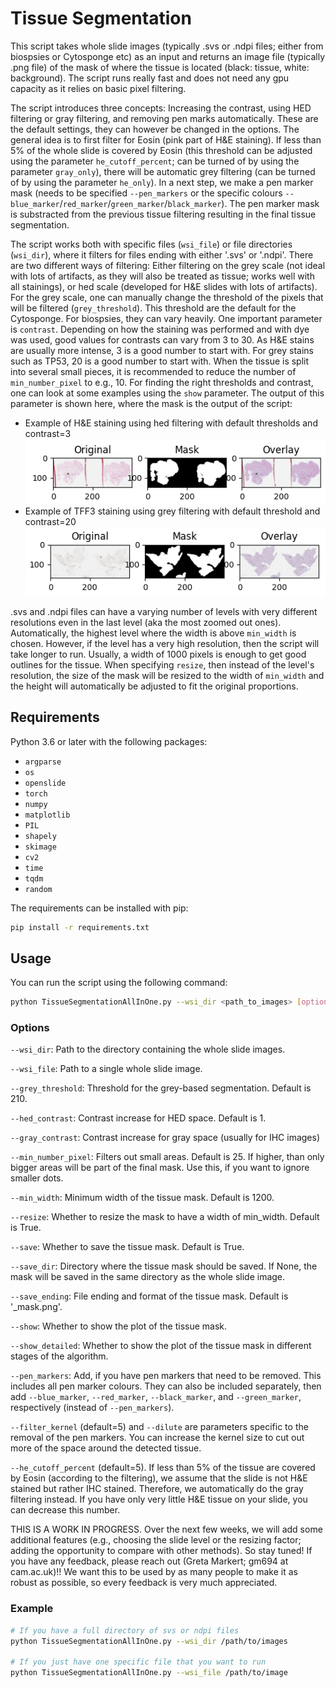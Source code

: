 # Tissue Segmentation

This script takes whole slide images (typically .svs or .ndpi files; either from biospsies or Cytosponge etc) as an input and returns an image file (typically .png file) of the mask of where the tissue is located (black: tissue, white: background). The script runs really fast and does not need any gpu capacity as it relies on basic pixel filtering.

The script introduces three concepts: Increasing the contrast, using HED filtering or gray filtering, and removing pen marks automatically. These are the default settings, they can however be changed in the options.
The general idea is to first filter for Eosin (pink part of H&E staining). If less than 5% of the whole slide is covered by Eosin (this threshold can be adjusted using the parameter `he_cutoff_percent`; can be turned of by using the parameter `gray_only`), there will be automatic grey filtering (can be turned of by using the parameter `he_only`). In a next step, we make a pen marker mask (needs to be specified `--pen_markers` or the specific colours `--blue_marker`/`red_marker`/`green_marker`/`black_marker`). The pen marker mask is substracted from the previous tissue filtering resulting in the final tissue segmentation.

The script works both with specific files (`wsi_file`) or file directories (`wsi_dir`), where it filters for files ending with either '.svs' or '.ndpi'.
There are two different ways of filtering: Either filtering on the grey scale (not ideal with lots of artifacts, as they will also be treated as tissue; works well with all stainings), or hed scale (developed for H&E slides with lots of artifacts). For the grey scale, one can manually change the threshold of the pixels that will be filtered (`grey_threshold`). This threshold are the default for the Cytosponge. For biospsies, they can vary heavily.
One important parameter is `contrast`. Depending on how the staining was performed and with dye was used, good values for contrasts can vary from 3 to 30. As H&E stains are usually more intense, 3 is a good number to start with. For grey stains such as TP53, 20 is a good number to start with.
When the tissue is split into several small pieces, it is recommended to reduce the number of `min_number_pixel` to e.g., 10. 
For finding the right thresholds and contrast, one can look at some examples using the `show` parameter.
The output of this parameter is shown here, where the mask is the output of the script:
- Example of H&E staining using hed filtering with default thresholds and contrast=3![](rgb_example.png)
- Example of TFF3 staining using grey filtering with default threshold and contrast=20
![](grey_example.png)

.svs and .ndpi files can have a varying number of levels with very different resolutions even in the last level (aka the most zoomed out ones). Automatically, the highest level where the width is above `min_width` is chosen. However, if the level has a very high resolution, then the script will take longer to run. Usually, a width of 1000 pixels is enough to get good outlines for the tissue. When specifying `resize`, then instead of the level's resolution, the size of the mask will be resized to the width of `min_width` and the height will automatically be adjusted to fit the original proportions.


## Requirements

Python 3.6 or later with the following packages:

- `argparse`
- `os`
- `openslide`
- `torch`
- `numpy`
- `matplotlib`
- `PIL`
- `shapely`
- `skimage`
- `cv2`
- `time`
- `tqdm`
- `random`

The requirements can be installed with pip:

```bash
pip install -r requirements.txt
```

## Usage

You can run the script using the following command:
```bash
python TissueSegmentationAllInOne.py --wsi_dir <path_to_images> [options]
```

### Options
`--wsi_dir`: Path to the directory containing the whole slide images.

`--wsi_file`: Path to a single whole slide image.

`--grey_threshold`: Threshold for the grey-based segmentation. Default is 210.

`--hed_contrast`: Contrast increase for HED space. Default is 1.

`--gray_contrast`: Contrast increase for gray space (usually for IHC images)

`--min_number_pixel`: Filters out small areas. Default is 25. If higher, than only bigger areas will be part of the final mask. Use this, if you want to ignore smaller dots.

`--min_width`: Minimum width of the tissue mask. Default is 1200.

`--resize`: Whether to resize the mask to have a width of min_width. Default is True.

`--save`: Whether to save the tissue mask. Default is True.

`--save_dir`: Directory where the tissue mask should be saved. If None, the mask will be saved in the same directory as the whole slide image.

`--save_ending`: File ending and format of the tissue mask. Default is '_mask.png'.

`--show`: Whether to show the plot of the tissue mask.

`--show_detailed`: Whether to show the plot of the tissue mask in different stages of the algorithm.

`--pen_markers`: Add, if you have pen markers that need to be removed. This includes all pen marker colours. They can also be included separately, then add `--blue_marker`, `--red_marker`, `--black_marker`, and `--green_marker`, respectively (instead of `--pen_markers`).

`--filter_kernel` (default=5) and `--dilute` are parameters specific to the removal of the pen markers. You can increase the kernel size to cut out more of the space around the detected tissue.

`--he_cutoff_percent` (default=5). If less than 5% of the tissue are covered by Eosin (according to the filtering), we assume that the slide is not H&E stained but rather IHC stained. Therefore, we automatically do the gray filtering instead. If you have only very little H&E tissue on your slide, you can decrease this number.

THIS IS A WORK IN PROGRESS. Over the next few weeks, we will add some additional features (e.g., choosing the slide level or the resizing factor; adding the opportunity to compare with other methods). So stay tuned! If you have any feedback, please reach out (Greta Markert; gm694 at cam.ac.uk)!! We want this to be used by as many people to make it as robust as possible, so every feedback is very much appreciated.

### Example

```bash
# If you have a full directory of svs or ndpi files
python TissueSegmentationAllInOne.py --wsi_dir /path/to/images

# If you just have one specific file that you want to run
python TissueSegmentationAllInOne.py --wsi_file /path/to/image
```
